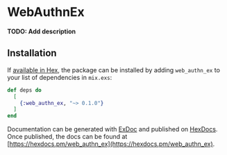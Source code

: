 # WebAuthnEx

**TODO: Add description**

## Installation

If [available in Hex](https://hex.pm/docs/publish), the package can be installed
by adding `web_authn_ex` to your list of dependencies in `mix.exs`:

```elixir
def deps do
  [
    {:web_authn_ex, "~> 0.1.0"}
  ]
end
```

Documentation can be generated with [ExDoc](https://github.com/elixir-lang/ex_doc)
and published on [HexDocs](https://hexdocs.pm). Once published, the docs can
be found at [https://hexdocs.pm/web_authn_ex](https://hexdocs.pm/web_authn_ex).

